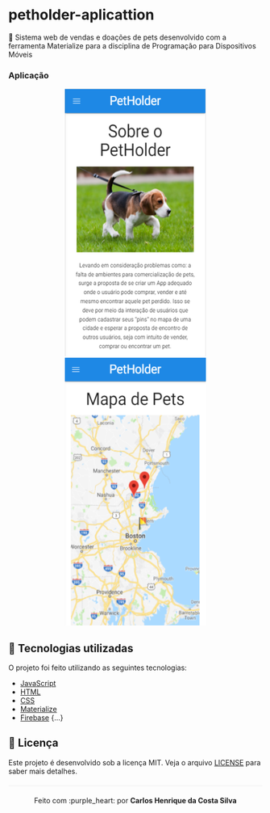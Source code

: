 # petholder-aplicattion
🐶 Sistema web de vendas e doações de pets desenvolvido com a ferramenta Materialize para a disciplina de Programação para Dispositivos Móveis

### Aplicação
<p align="center">
  <img width="280" height="530" src="/img/home-petholder.PNG">
  <img width="280" height="530" src="/img/mapa.PNG">
</p>

## :rocket: Tecnologias utilizadas 
O projeto foi feito utilizando as seguintes tecnologias:

- [JavaScript](https://www.javascript.com/)
- [HTML](https://www.w3schools.com/html/)
- [CSS](https://www.w3schools.com/css/)
- [Materialize](https://materializecss.com/)
- [Firebase](https://firebase.google.com/)
{...}

## :page_facing_up: Licença 
Este projeto é desenvolvido sob a licença MIT. Veja o arquivo [LICENSE](LICENSE.md) para saber mais detalhes.

<p align="center" style="margin-top: 20px; border-top: 1px solid #eee; padding-top: 20px;">Feito com :purple_heart: por <strong> Carlos Henrique da Costa Silva </strong> </p>
